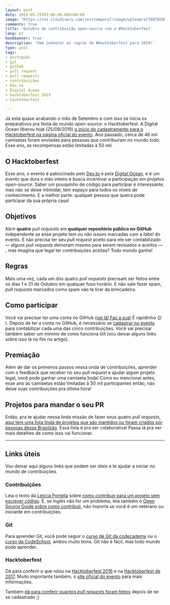 ```yaml
---
layout: post
date: 2019-09-25T03:00:00.000+00:00
image: "https://res.cloudinary.com/jesstemporal/image/upload/v1760702982/covers/opensource_p4btht.png"
comments: true
title: 'Outubro de contribuição open-source com o #Hacktoberfest'
lang: pt
bookbanner: true
description: 'Vem conhecer as regras do #Hacktoberfest para 2019!'
type: post
tags:
- português
- git
- github
- pull request
- pull requests
- contribuições
- Dev.to
- Digital Ocean
- hacktoberfest 2019
- hacktoberfest

---
```

Já está quase acabando o mês de Setembro e com isso se inicia os preparativos pra festa do mundo _open-source_: o Hacktoberfest. A Digital Ocean liberou hoje (25/09/2019) [o início do cadastramento para o Hacktoberfest na página oficial do evento](https://hacktoberfest.digitalocean.com). Ano passado, cerca de 46 mil camisetas foram enviadas para pessoas que contribuíram no mundo todo. Esse ano, as recompensas estão limitadas à 50 mil.

## O Hacktoberfest

Esse ano, o evento é patrocinado pelo [Dev.to](https://dev.to/) e pela [Digital Ocean](https://www.digitalocean.com), e é um evento que dura o mês inteiro e busca incentivar a participação em projetos _open-source_.  Saber um pouquinho de código para participar é interessante, mas não se deixe intimidar, tem espaço para todos os níveis de conhecimento. E a melhor parte: qualquer pessoa que queira pode participar da sua própria casa!

## Objetivos

Abrir **quatro** _pull requests_ em **qualquer repositório público no GitHub** independente se esse projeto tem ou não _issues_ marcadas com a _label_ do evento. E não precisa ter seu _pull request_ aceito para ele ser contabilizado — alguns _pull requests_ demoram mesmo para serem revisados e aceitos — , mas imagina que legal ter contribuições aceitas? Todo mundo ganha!

## Regras

Mais uma vez, cada um dos quatro _pull requests_ precisam ser feitos entre os dias 1 e 31 de Outubro em qualquer fuso horário. E não vale fazer spam, _pull requests_ marcados como spam vão te tirar da brincadeira.

## Como participar

Você vai precisar ter uma conta no GitHub ([vai lá! Faz a sua!](https://github.com/join?source=header-home) É rapidinho 😉 ). Depois de ter a conta no GitHub, é necessário se [cadastrar no evento](https://hacktoberfest.digitalocean.com/sign_up/register) para contabilizar cada uma das cinco contribuições. Você vai precisar também saber um mínimo de como funciona Git (vou deixar alguns links sobre isso lá no fim no artigo).

## Premiação

Além de dar os primeiros passos nessa onda de contribuições, aprender com o feedback que receber no seu _pull request_ e ajudar algum projeto legal, você pode ganhar uma camiseta linda! Como eu mencionei antes, esse ano as camisetas estão limitadas à 50 mil participantes então, não deixe suas contribuições pra última hora!

## Projetos para mandar o seu PR

Então, pra te ajudar nessa linda missão de fazer seus quatro _pull requests_, [aqui tem uma lista linda de projetos que são mantidos ou foram criados por pessoas desse Brasilzão](https://jtemporal.com/projetos-brasileiros-para-fazer-pull-requests-nesse-hacktoberfest-o-retorno/). Essa lista é pra ser colaborativa! Passa lá pra ver mais detalhes de como isso vai funcionar.

---

## Links úteis

Vou deixar aqui alguns links que podem ser úteis e te ajudar a iniciar no mundo de contribuições.

### Contribuições

Leia o texto da [Leticia Portella](https://medium.com/u/fbec442246b5?source=post_page-----c5672e97193f----------------------) sobre [como contribuir para um projeto sem escrever código](https://medium.com/@leportella/como-contribuir-para-um-projeto-open-source-pela-primeira-vez-sem-escrever-c%C3%B3digo-21e55a896fb0). E, se inglês não for um problema, leia também o [Open Source Guide sobre como contribuir](https://opensource.guide/how-to-contribute/), não importa se você é um veterano ou iniciante em contribuições.

### Git

Para aprender Git, você pode seguir o [curso de Git da codecademy](https://www.codecademy.com/pt/learn/learn-git) ou o [curso da CodeSchool](https://www.codeschool.com/courses/try-git), ambos muito bons. Git não é fácil, mas todo mundo pode aprender.

### Hacktoberfest

Dá para conferir o que rolou na [Hacktoberfest 2016](https://blog.digitalocean.com/open-source-at-its-hacktoberbest/) e na [Hacktoberfest de 2017](https://blog.digitalocean.com/hacktoberfest-2017-recap/). Muito importante também, o [site oficial do evento](https://hacktoberfest.digitalocean.com/) para mais informações.

Também [dá para conferir quantos _pull requests_ foram feitos](https://hacktoberfest.digitalocean.com/stats/) depois de ter se cadastrado ;)
